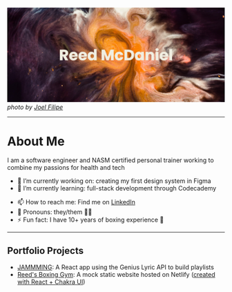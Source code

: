 [![MasterHead](github_banner.png)](https://github.com/reed-mcdaniel-716/reed-mcdaniel-716)
_photo by [Joel Filipe](https://unsplash.com/@joelfilip)_

---

# About Me
I am a software engineer and NASM certified personal trainer working to combine my passions for health and tech
<!-- Focusing on building more inclusive communities around fitness, nutrition, and wellness -->
- 🔭 I’m currently working on: creating my first design system in Figma
- 🌱 I’m currently learning: full-stack development through Codecademy
<!--
  - 👯 I’m looking to collaborate on ...
  - 🤔 I’m looking for help with ...
  - 💬 Ask me about ...
-->
- 📫 How to reach me: Find me on [LinkedIn](https://www.linkedin.com/in/reed-mcdaniel)
- 🙂 Pronouns: they/them 🏳️‍🌈
- ⚡ Fun fact: I have 10+ years of boxing experience 🥊

---

## Portfolio Projects
- [JAMMMING](https://github.com/reed-mcdaniel-716/jammming): A React app using the Genius Lyric API to build playlists
- [Reed's Boxing Gym](https://cerulean-cactus-a5c733.netlify.app/): A mock static website hosted on Netlify ([created with React + Chakra UI](https://github.com/reed-mcdaniel-716/first-chakra-ui-app))